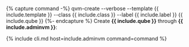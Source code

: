 {% capture command -%}
qvm-create --verbose --template {{ include.template }} --class {{ include.class }} --label {{ include.label }} {{ include.qube }}
{%- endcapture %}
Create **{{ include.qube }}** through **{{ include.adminvm }}**:

{% include cli.md host=include.adminvm command=command %}
